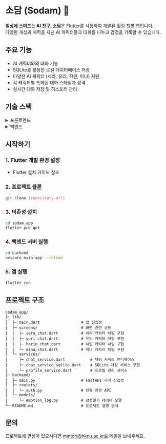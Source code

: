 # 소담 (Sodam) 👋

**일상에 스며드는 AI 친구, 소담**은 Flutter를 사용하여 개발된 힐링 챗봇 앱입니다.  
다양한 개성과 매력을 지닌 AI 캐릭터들과 대화를 나누고 감정을 기록할 수 있습니다.

## 주요 기능
- AI 캐릭터와의 대화 기능  
- SQLite를 활용한 로컬 데이터베이스 저장  
- 다양한 AI 캐릭터 (세라, 유리, 하린, 미나) 지원  
- 각 캐릭터별 특화된 대화 스타일과 성격  
- 실시간 대화 저장 및 히스토리 관리  

## 기술 스택
<details>
<summary>프론트엔드</summary>

- Flutter  
- SQLite (로컬 데이터베이스)  
- SQLite (감정일기 데이터베이스)  
</details>

<details>
<summary>백엔드</summary>

- Ollama (AI 모델)  
- FastAPI (서버)  
</details>

## 시작하기

### 1. Flutter 개발 환경 설정
- Flutter 설치 가이드 참조

### 2. 프로젝트 클론
```bash
git clone [repository-url]
```

### 3. 의존성 설치
```bash
cd sodam_app
flutter pub get
```

### 4. 백엔드 서버 실행
```bash
cd backend
uvicorn main:app --reload
```

### 5. 앱 실행
```bash
flutter run
```

## 프로젝트 구조
```
sodam_app/
├─ lib/
│  ├─ main.dart                  # 앱 진입점
│  ├─ screens/                   # 화면 관련 코드
│  │  ├─ sera_chat.dart          # 세라 캐릭터 채팅 구현
│  │  ├─ yuri_chat.dart          # 유리 캐릭터 채팅 구현
│  │  ├─ harin_chat.dart         # 하린 캐릭터 채팅 구현
│  │  └─ mina_chat.dart          # 미나 캐릭터 채팅 구현
│  └─ services/
│     ├─ chat_service.dart           # 채팅 서비스 인터페이스
│     ├─ chat_service_sqlite.dart    # SQLite 채팅 서비스 구현
│     └─ profile_service.dart        # 프로필 관리 서비스
├─ backend/
│  ├─ main.py                    # FastAPI 서버 진입점
│  ├─ routers/
│  │  └─ auth.py                 # 인증 관련 API
│  └─ models/
│     └─ emotion_log.py          # 감정일기 데이터 모델
└─ README.md                     # 프로젝트 설명 문서
```

## 문의
프로젝트에 관심이 있으시다면 mintori@hknu.ac.kr로 메일을 보내주세요.
